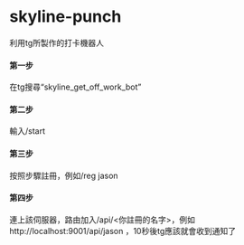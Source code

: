 # skyline-punch
利用tg所製作的打卡機器人

#### 第一步
在tg搜尋“skyline_get_off_work_bot”

#### 第二步
輸入/start 

#### 第三步
按照步驟註冊，例如/reg jason

#### 第四步
連上該伺服器，路由加入/api/<你註冊的名字>，例如 http://localhost:9001/api/jason ，10秒後tg應該就會收到通知了
